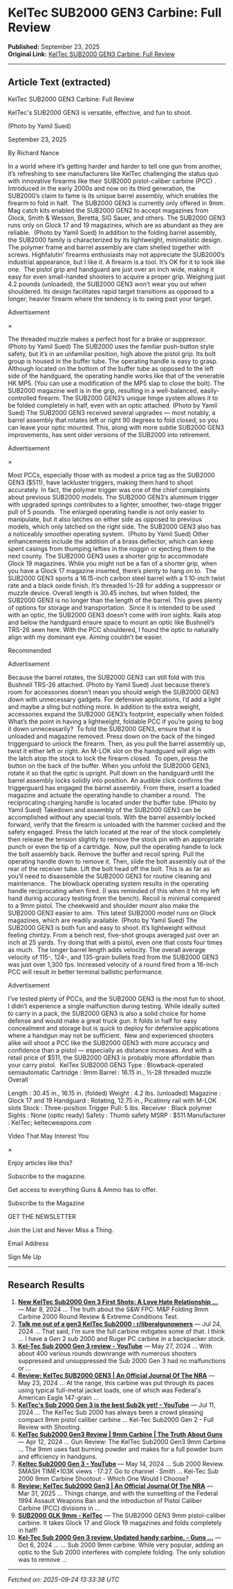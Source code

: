 # KelTec SUB2000 GEN3 Carbine: Full Review

**Published:** September 23, 2025  
**Original Link:** [KelTec SUB2000 GEN3 Carbine: Full Review](https://www.gunsandammo.com/editorial/keltec-sub2000-gen3-review/533573)

---

## Article Text (extracted)

KelTec SUB2000 GEN3 Carbine: Full Review

KelTec's SUB2000 GEN3 is versatile, effective, and fun to shoot.

 (Photo by Yamil Sued)

September 23, 2025

By Richard Nance

In a world where it’s getting harder and harder to tell one gun from another, it’s refreshing to see manufacturers like KelTec challenging the status quo with innovative firearms like their 
SUB2000 pistol-caliber carbine (PCC)
. Introduced in the early 2000s and now on its third generation, the SUB2000’s claim to fame is its unique barrel assembly, which enables the firearm to fold in half. 
The SUB2000 GEN3 is currently only offered in 9mm. Mag catch kits enabled the SUB2000 GEN2 to accept magazines from Glock, Smith & Wesson, Beretta, SIG Sauer, and others. The SUB2000 GEN3 runs only on Glock 17 and 19 magazines, which are as abundant as they are reliable. 
(Photo by Yamil Sued)
In addition to the folding barrel assembly, the SUB2000 family is characterized by its lightweight, minimalistic design. The polymer frame and barrel assembly are clam shelled together with screws. Highfalutin’ firearms enthusiasts may not appreciate the SUB2000’s industrial appearance, but I like it. A firearm is a tool. It’s OK for it to look like one. 
The pistol grip and handguard are just over an inch wide, making it easy for even small-handed shooters to acquire a proper grip. Weighing just 4.2 pounds (unloaded), the SUB2000 GEN3 won’t wear you out when shouldered. Its design facilitates rapid target transitions as opposed to a longer, heavier firearm where the tendency is to swing past your target. 

Advertisement

×

The threaded muzzle makes a perfect host for a brake or suppressor. (Photo by Yamil Sued)
The SUB2000 uses the familiar push-button style safety, but it’s in an unfamiliar position, high above the pistol grip. Its bolt group is housed in the buffer tube. The operating handle is easy to grasp. 
Although located on the bottom of the buffer tube as opposed to the left side of the handguard, the operating handle works like that of the venerable HK MP5. (You can use a modification of the MP5 slap to close the bolt). The SUB2000 magazine well is in the grip, resulting in a well-balanced, easily-controlled firearm.
The SUB2000 GEN3’s unique hinge system allows it to be folded completely in half, even with an optic attached. (Photo by Yamil Sued)
The SUB2000 GEN3 received several upgrades — most notably, a barrel assembly that rotates left or right 90 degrees to fold closed, so you can leave your optic mounted. This, along with more subtle SUB2000 GEN3 improvements, has sent older versions of the SUB2000 into retirement. 

Advertisement

×

Most PCCs, especially those with as modest a price tag as the SUB2000 GEN3 ($511), have lackluster triggers, making them hard to shoot accurately. In fact, the polymer trigger was one of the chief complaints about previous SUB2000 models. The SUB2000 GEN3’s aluminum trigger with upgraded springs contributes to a lighter, smoother, two-stage trigger pull of 5 pounds. 
The enlarged operating handle is not only easier to manipulate, but it also latches on either side as opposed to previous models, which only latched on the right side. The SUB2000 GEN3 also has a noticeably smoother operating system. 
(Photo by Yamil Sued)
Other enhancements include the addition of a brass deflector, which can keep spent casings from thumping lefties in the noggin or ejecting them to the next county. The SUB2000 GEN3 uses a shorter grip to accommodate Glock 19 magazines. While you might not be a fan of a shorter grip, when you have a Glock 17 magazine inserted, there’s plenty to hang on to. 
The SUB2000 GEN3 sports a 16.15-inch carbon steel barrel with a 1:10-inch twist rate and a black oxide finish. It’s threaded ½-28 for adding a suppressor or muzzle device. Overall length is 30.45 inches, but when folded, the SUB2000 GEN3 is no longer than the length of the barrel. This gives plenty of options for storage and transportation. 
Since it is intended to be used with an optic, the SUB2000 GEN3 doesn’t come with iron sights. Rails atop and below the handguard ensure space to mount an optic like Bushnell’s TRS-26 seen here. With the PCC shouldered, I found the optic to naturally align with my dominant eye. Aiming couldn’t be easier. 

Recommended

Advertisement

Because the barrel rotates, the SUB2000 GEN3 can still fold with this Bushnell TRS-26 attached. (Photo by Yamil Sued)
Just because there’s room for accessories doesn’t mean you should weigh the SUB2000 GEN3 down with unnecessary gadgets. For defensive applications, I’d add a light and maybe a sling but nothing more. In addition to the extra weight, accessories expand the SUB2000 GEN3’s footprint, especially when folded. What’s the point in having a lightweight, foldable PCC if you’re going to bog it down unnecessarily? 
To fold the SUB2000 GEN3, ensure that it is unloaded and magazine removed. Press down on the back of the hinged triggerguard to unlock the firearm. Then, as you pull the barrel assembly up, twist it either left or right. An M-LOK slot on the handguard will align with the latch atop the stock to lock the firearm closed. 
To open, press the button on the back of the buffer. When you unfold the SUB2000 GEN3, rotate it so that the optic is upright. Pull down on the handguard until the barrel assembly locks solidly into position. An audible click confirms the triggerguard has engaged the barrel assembly. From there, insert a loaded magazine and actuate the operating handle to chamber a round. 
The reciprocating charging handle is located under the buffer tube. (Photo by Yamil Sued)
Takedown and assembly of the SUB2000 GEN3 can be accomplished without any special tools. With the barrel assembly locked forward, verify that the firearm is unloaded with the hammer cocked and the safety engaged. Press the latch located at the rear of the stock completely then release the tension slightly to remove the stock pin with an appropriate punch or even the tip of a cartridge. 
Now, pull the operating handle to lock the bolt assembly back. Remove the buffer and recoil spring. Pull the operating handle down to remove it. Then, slide the bolt assembly out of the rear of the receiver tube. Lift the bolt head off the bolt. This is as far as you’ll need to disassemble the SUB2000 GEN3 for routine cleaning and maintenance. 
The blowback operating system results in the operating handle reciprocating when fired. (I was reminded of this when it hit my left hand during accuracy testing from the bench). Recoil is minimal compared to a 9mm pistol. The cheekweld and shoulder mount also make the SUB2000 GEN3 easier to aim. 
This latest SUB2000 model runs on Glock magazines, which are readily available. (Photo by Yamil Sued)
The SUB2000 GEN3 is both fun and easy to shoot. It’s lightweight without feeling chintzy. From a bench rest, five-shot groups averaged just over an inch at 25 yards. Try doing that with a pistol, even one that costs four times as much. 
The longer barrel length adds velocity. The overall average velocity of 115-, 124-, and 135-grain bullets fired from the SUB2000 GEN3 was just over 1,300 fps. Increased velocity of a round fired from a 16-inch PCC will result in better terminal ballistic performance. 

Advertisement

I’ve tested plenty of PCCs, and the SUB2000 GEN3 is the most fun to shoot. I didn’t experience a single malfunction during testing. While ideally suited to carry in a pack, the SUB2000 GEN3 is also a solid choice for home defense and would make a great truck gun. It folds in half for easy concealment and storage but is quick to deploy for defensive applications where a handgun may not be sufficient. 
New and experienced shooters alike will shoot a PCC like the SUB2000 GEN3 with more accuracy and confidence than a pistol — especially as distance increases. And with a retail price of $511, the SUB2000 GEN3 is probably more affordable than your carry pistol. 
KelTex SUB2000 GEN3
Type
: Blowback-operated semiautomatic
Cartridge
: 9mm
Barrel
: 16.15 in., ½-28 threaded muzzle
Overall

Length
: 30.45 in., 16.15 in. (folded)
Weight
: 4.2 lbs. (unloaded)
Magazine
: Glock 17 and 19
Handguard
: Rotating, 12.75 in., Picatinny rail with M-LOK slots
Stock
: Three-position
Trigger
 Pull: 5 lbs.
Receiver
: Black polymer
Sights
: None (optic ready)
Safety
: Thumb safety
MSRP
: $511
Manufacturer
: KelTec; 
keltecweapons.com

Video That May Interest You

×

Enjoy articles like this?

Subscribe to the magazine.

Get access to everything Guns & Ammo has to offer.

Subscribe to the Magazine

GET THE NEWSLETTER

 Join the List and Never Miss a Thing.

Email Address

Sign Me Up

---

## Research Results

1. **[New KelTec Sub2000 Gen 3 First Shots: A Love Hate Relationship ...](https://www.youtube.com/watch?v=hOKolM3FtVQ)** — Mar 8, 2024 ... The truth about the S&W FPC: M&P Folding 9mm Carbine 2000 Round Review & Extreme Conditions Test.
2. **[Talk me out of a gen3 KelTec Sub2000 : r/liberalgunowners](https://www.reddit.com/r/liberalgunowners/comments/1ebbowr/talk_me_out_of_a_gen3_keltec_sub2000/)** — Jul 24, 2024 ... That said, I'm sure the full carbine mitigates some of that. I think ... I have a Gen 2 sub 2000 and Ruger PC carbine in a backpacker stock.
3. **[Kel-Tec Sub 2000 Gen 3 review - YouTube](https://www.youtube.com/watch?v=hiin06Ebc2I)** — May 27, 2024 ... With about 400 various rounds downrange with numerous shooters suppressed and unsuppressed the Sub 2000 Gen 3 had no malfunctions or ...
4. **[Review: KelTec SUB2000 GEN3 | An Official Journal Of The NRA](https://www.americanrifleman.org/content/review-keltec-sub2000-gen3/)** — May 23, 2024 ... At the range, this carbine was put through its paces using typical full-metal jacket loads, one of which was Federal's American Eagle 147-grain ...
5. **[KelTec's Sub 2000 Gen 3 is the best Sub2k yet! - YouTube](https://www.youtube.com/watch?v=jfKNwRCX0eo)** — Jul 11, 2024 ... The KelTec Sub 2000 has always been a crowd pleasing compact 9mm pistol caliber carbine ... Kel-Tec Sub2000 Gen 2 - Full Review with Shooting.
6. **[KelTec Sub2000 Gen3 Review | 9mm Carbine | The Truth About Guns](https://www.thetruthaboutguns.com/gun-review-the-keltec-sub2000-gen3-9mm-carbine/)** — Apr 12, 2024 ... Gun Review: The KelTec Sub2000 Gen3 9mm Carbine ... The 9mm uses fast burning powder and makes for a full powder burn and efficiency in handguns.
7. **[Keltec Sub2000 Gen 3 - YouTube](https://www.youtube.com/watch?v=IvUzVwZlUNM)** — May 14, 2024 ... Sub 2000 Review. SMASH TIME•103K views · 17:27. Go to channel · Smith ... Kel-Tec Sub 2000 9mm Carbine Shootout - Which One Would I Choose?
8. **[Review: KelTec Sub2000 Gen3 | An Official Journal Of The NRA](https://www.shootingillustrated.com/content/review-keltec-sub2000-gen3/)** — Mar 31, 2025 ... Things change, and with the sunsetting of the Federal 1994 Assault Weapons Ban and the introduction of Pistol Caliber Carbine (PCC) divisions in ...
9. **[SUB2000 GLK 9mm - KelTec](https://www.keltecweapons.com/firearm/%25firearm_types%25/sub2000/)** — The SUB2000 GEN3 9mm pistol-caliber carbine. It takes Glock 17 and Glock 19 magazines and folds completely in half!
10. **[Kel-Tec Sub 2000 Gen 3 review. Updated handy carbine. - Guns ...](https://gunsandcornbread.com/kel-tec-sub-2000-gen-3-review-updated-handy-carbine/)** — Oct 6, 2024 ... ... Sub 2000 9mm carbine. While very popular, adding an optic to the Sub 2000 interferes with complete folding. The only solution was to remove ...

---

*Fetched on: 2025-09-24 13:33:38 UTC*